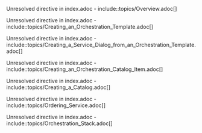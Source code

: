 Unresolved directive in index.adoc - include::topics/Overview.adoc\[\]

Unresolved directive in index.adoc -
include::topics/Creating\_an\_Orchestration\_Template.adoc\[\]

Unresolved directive in index.adoc -
include::topics/Creating\_a\_Service\_Dialog\_from\_an\_Orchestration\_Template.adoc\[\]

Unresolved directive in index.adoc -
include::topics/Creating\_an\_Orchestration\_Catalog\_Item.adoc\[\]

Unresolved directive in index.adoc -
include::topics/Creating\_a\_Catalog.adoc\[\]

Unresolved directive in index.adoc -
include::topics/Ordering\_Service.adoc\[\]

Unresolved directive in index.adoc -
include::topics/Orchestration\_Stack.adoc\[\]
